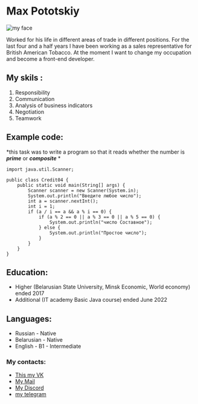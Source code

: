 # Max Pototskiy 
![my face](/rsschool-cv/domarkovaphoto_0049.jpg "my face")

Worked for his life in different areas of trade in different positions. For the last four and a half years I have been working as a sales representative for British American Tobacco. At the moment I want to change my occupation and become a front-end developer.

## My skils :
1. Responsibility
2. Communication
3. Analysis of business indicators 
4. Negotiation 
5. Teamwork

## Example code:
*this task was to write a program so that it reads whether the number is ***prime*** or ***composite***
*

```
import java.util.Scanner;

public class Credit04 {
    public static void main(String[] args) {
        Scanner scanner = new Scanner(System.in);
        System.out.println("Введите любое число");
        int a = scanner.nextInt();
        int i = 1;
        if (a / i == a && a % i == 0) {
            if (a % 2 == 0 || a % 3 == 0 || a % 5 == 0) {
                System.out.println("число Cоставное");
            } else {
                System.out.println("Простое число");
            }
        }
    }
}
```
## Education: 
* Higher (Belarusian State University, Minsk
Economic, World economy) ended 2017
* Additional (IT academy Basic Java course) ended June 2022

## Languages:
* Russian - Native
* Belarusian - Native 
* English - B1 - Intermediate
### My contacts:
* [This my VK](https://vk.com/id94601762)
* [My Mail](dartmax1953@gmail.com)
* [My Discord](@DartMax0608)
* [my telegram](@MaxPototskiy)
